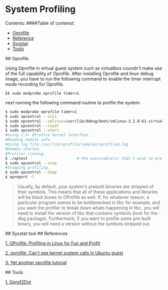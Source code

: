System Profiling
===

Contents:
####Table of contenst:

- [Oprofile](#oprofile)
- [Reference](#reference)
- [Sysstat](#sysstat)
- [Tools](#tools)
<a name="oprofile" />
## Oprofile

Using Oprofile in virtual guest system such as virtualbox coundn't make use of the full capability of Oprofile. After installing Oprofile and linux debug image, you have to run the following command to enable the timer interrupt mode recording for Oprofile.

`$$ sudo modprobe oprofile timer=1` 

next running the following command routine to profile the system

```bash
$ sudo modprobe oprofile timer=1
$ sudo opcontrol --init
$ sudo opcontrol --vmlinux=/usr/lib/debug/boot/vmlinux-3.2.0-61-virtual
$ sudo opcontrol --reset
$ sudo opcontrol --start
#Using 2.6+ OProfile kernel interface.
#Reading module info.
#Using log file /var/lib/oprofile/samples/oprofiled.log
#Daemon started.
#Profiler running.
$ ./optest                      # the executable(s) that I wish to profile
$ sudo opcontrol --stop
#Stopping profiling.
$ sudo opcontrol --dump
$ opreport -l
```

> Usually, by default, your system's prebuilt binaries are stripped of their symbols. This means that all of these applications and libraries will be black boxes to OProfile as well. If, for whatever reason, a particular program seems to be bottlenecked in libc for example, and you want the profiler to break down whats happening in libc, you will need to install the version of libc that contains symbols (look for the -dbg package). Furthermore, if you want to profile some pre-built binary, you will need a version without the symbols stripped out.

<a name="sysstat"/>
## Sysstat tool


<a name="reference"/>
## References

[1. OProfile: Profiling in Linux for Fun and Profit](http://lbrandy.com/blog/2008/11/oprofile-profiling-in-linux-for-fun-and-profit/)

[2. oprofile: Can't see kernel system calls in Ubuntu guest](https://forums.virtualbox.org/viewtopic.php?f=3&t=61751)

[3. Yet another oprofile tutorial](http://ssvb.github.io/2011/08/23/yet-another-oprofile-tutorial.html)

<a name="tools" />
## Tools

[1. Gprof2Dot](https://code.google.com/p/jrfonseca/wiki/Gprof2Dot)